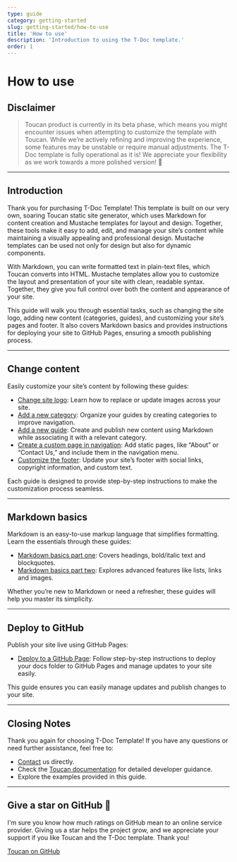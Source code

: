 ```yaml
---
type: guide
category: getting-started
slug: getting-started/how-to-use
title: 'How to use'
description: 'Introduction to using the T-Doc template.'
order: 1
---
```


# How to use

## Disclaimer

> Toucan product is currently in its beta phase, which means you might encounter issues when attempting to customize the template with Toucan. While we’re actively refining and improving the experience, some features may be unstable or require manual adjustments. The T-Doc template is fully operational as it is! We appreciate your flexibility as we work towards a more polished version! 🚀

---

## Introduction

Thank you for purchasing T-Doc Template! This template is built on our very own, soaring Toucan static site generator, which uses Markdown for content creation and Mustache templates for layout and design. Together, these tools make it easy to add, edit, and manage your site’s content while maintaining a visually appealing and professional design. Mustache templates can be used not only for design but also for dynamic components.

With Markdown, you can write formatted text in plain-text files, which Toucan converts into HTML. Mustache templates allow you to customize the layout and presentation of your site with clean, readable syntax. Together, they give you full control over both the content and appearance of your site.

This guide will walk you through essential tasks, such as changing the site logo, adding new content (categories, guides), and customizing your site’s pages and footer. It also covers Markdown basics and provides instructions for deploying your site to GitHub Pages, ensuring a smooth publishing process.

---

## Change content

Easily customize your site’s content by following these guides:

- [Change site logo](/template-basics/change-the-site-logo): Learn how to replace or update images across your site.
- [Add a new category](/template-basics/add-a-new-category): Organize your guides by creating categories to improve navigation.
- [Add a new guide](/template-basics/add-a-new-guide): Create and publish new content using Markdown while associating it with a relevant category.
- [Create a custom page in navigation](/template-basics/add-a-new-page): Add static pages, like “About” or “Contact Us,” and include them in the navigation menu.
- [Customize the footer](/template-basics/customize-the-footer): Update your site’s footer with social links, copyright information, and custom text.

Each guide is designed to provide step-by-step instructions to make the customization process seamless.

---

## Markdown basics

Markdown is an easy-to-use markup language that simplifies formatting. Learn the essentials through these guides:

- [Markdown basics part one](/markdown-basics/text-formatting-and-lists): Covers headings, bold/italic text and blockquotes.
- [Markdown basics part two](/markdown-basics/links-images-and-tables): Explores advanced features like lists, links and images.

Whether you’re new to Markdown or need a refresher, these guides will help you master its simplicity.

---

## Deploy to GitHub

Publish your site live using GitHub Pages:

- [Deploy to a GitHub Page](/deployment/github-pages): Follow step-by-step instructions to deploy your docs folder to GitHub Pages and manage updates to your site easily.

This guide ensures you can easily manage updates and publish changes to your site.

---

## Closing Notes

Thank you again for choosing T-Doc Template! If you have any questions or need further assistance, feel free to:

- [Contact](/contact) us directly.
- Check the [Toucan documentation](https://toucansites.com/docs/) for detailed developer guidance.
- Explore the examples provided in this guide.

---

## Give a star on GitHub 🙏

I'm sure you know how much ratings on GitHub mean to an online service provider. Giving us a star helps the project grow, and we appreciate your support if you like Toucan and the T-Doc template. Thank you!

[Toucan on GitHub](https://github.com/toucansites/toucan)
